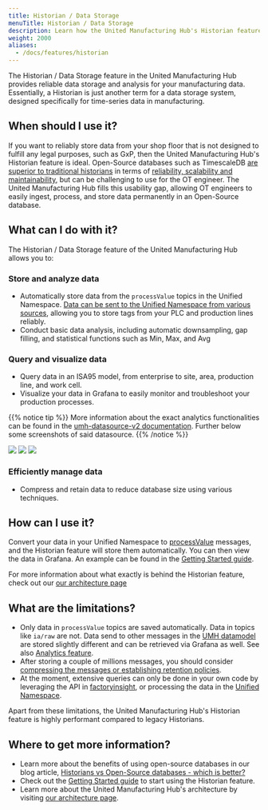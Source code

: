 ```yaml
---
title: Historian / Data Storage
menuTitle: Historian / Data Storage
description: Learn how the United Manufacturing Hub's Historian feature provides reliable data storage and analysis for your manufacturing data.
weight: 2000
aliases:
  - /docs/features/historian
---
```


The Historian / Data Storage feature in the United Manufacturing Hub provides reliable data storage and analysis for your manufacturing data. Essentially, a Historian is just another term for a data storage system, designed specifically for time-series data in manufacturing.

## When should I use it?

If you want to reliably store data from your shop floor that is not designed to fulfill any legal purposes, such as GxP, then the United Manufacturing Hub's Historian feature is ideal. Open-Source databases such as TimescaleDB [are superior to traditional historians](https://learn.umh.app/blog/historians-vs-open-source-databases-which-is-better/) in terms of [reliability, scalability and maintainability](https://learn.umh.app/blog/comparing-mqtt-brokers-for-the-industrial-iot/#three-main-requirements-for-your-it-ot-architecture), but can be challenging to use for the OT engineer. The United Manufacturing Hub fills this usability gap, allowing OT engineers to easily ingest, process, and store data permanently in an Open-Source database.

## What can I do with it?

The Historian / Data Storage feature of the United Manufacturing Hub allows you to:

### Store and analyze data

- Automatically store data from the `processValue` topics in the Unified Namespace. [Data can be sent to the Unified Namespace from various sources](/docs/features/datainfrastructure/unified-namespace/), allowing you to store tags from your PLC and production lines reliably.
- Conduct basic data analysis, including automatic downsampling, gap filling, and statistical functions such as Min, Max, and Avg

### Query and visualize data

- Query data in an ISA95 model, from enterprise to site, area, production line, and work cell.
- Visualize your data in Grafana to easily monitor and troubleshoot your production processes.

{{% notice tip %}}
More information about the exact analytics functionalities can be found in the [umh-datasource-v2 documentation](/docs/architecture/microservices/grafana-plugins/umh-datasource-v2/). Further below some screenshots of said datasource.
{{% /notice %}}

![](/images/grafana-plugins/grafanaPluginsSelectingWorkCell.png?width=50%)
![](/images/grafana-plugins/grafanaPluginsSelectingValue.png?width=50%)
![](/images/grafana-plugins/grafanaPluginsSelectingOptions.png?width=50%)

### Efficiently manage data

- Compress and retain data to reduce database size using various techniques.

## How can I use it?

Convert your data in your Unified Namespace to [processValue](/docs/datamodel/messages/processvalue/) messages, and the Historian feature will store them automatically. You can then view the data in Grafana. An example can be found in the [Getting Started guide](/docs/getstarted/).

For more information about what exactly is behind the Historian feature, check out our [our architecture page](/docs/architecture/)

## What are the limitations?

- Only data in `processValue` topics are saved automatically. Data in topics like `ia/raw` are not. Data send to other messages in the [UMH datamodel](/docs/datamodel/) are stored slightly different and can be retrieved via Grafana as well. See also [Analytics feature](/docs/features/datainfrastructure/analytics/).
- After storing a couple of millions messages, you should consider [compressing the messages or establishing retention policies](/docs/production-guide/administration/reduce-database-size/).
- At the moment, extensive queries can only be done in your own code by leveraging the API in [factoryinsight](/docs/architecture/microservices/core/factoryinsight/), or processing the data in the [Unified Namespace](/docs/features/datainfrastructure/unified-namespace/).

Apart from these limitations, the United Manufacturing Hub's Historian feature is highly performant compared to legacy Historians.

## Where to get more information?

- Learn more about the benefits of using open-source databases in our blog article, [Historians vs Open-Source databases - which is better?](https://learn.umh.app/blog/historians-vs-open-source-databases-which-is-better/)
- Check out the [Getting Started guide](/docs/getstarted/) to start using the Historian feature.
- Learn more about the United Manufacturing Hub's architecture by visiting [our architecture page](/docs/architecture/).
